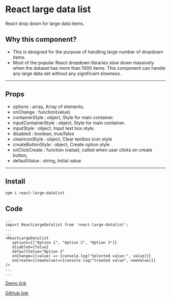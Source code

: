 # React large data list
 React drop down for large data items. 

## Why this component?
 * This is designed for the purpose of handling large number of dropdown items. 
 * Most of the popular React dropdown libraries slow down massively when the dataset has more than 1000 items. This component can handle any large data set without any significant slowness.

----
## Props
 * options : array, Array of elements.
 * onChange : function(value)
 * containerStyle : object, Style for main container. 
 * inputContainerStyle : object, Style for main container. 
 * inputStyle : object,  Input text box style.
 * disabled : boolean, true/false
 * clearIconStyle : object, Clear textbox icon style
 * createButtonStyle : object, Create option style
 * onClickCreate : function (value), called when user clicks on create button,  
 * defaultValue : string, Initial value

----
## Install
    npm i react-large-datalist

## Code

    ...
    import ReactLargeDatalist from 'react-large-datalist';
    ...
    ...
    <ReactLargeDatalist
       options={["Option 1", "Option 2", "Option 3"]}
       disabled={false}
       defaultValue="Option 2"
       onChange={(value) => {console.log("Selected value:", value)}}
       onCreate={(newValue)=>{console.log("Created value", newValue)}}
    />
    ...
    ...


[Demo link](https://taskmonk.github.io/react-large-datalist/index.html)

[GitHub link](https://github.com/taskmonk/react-large-datalist)

